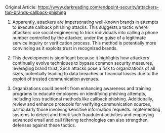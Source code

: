 Original Article: https://www.darkreading.com/endpoint-security/attackers-top-brands-callback-phishing

1) Apparently, attackers are impersonating well-known brands in attempts to execute callback phishing attacks. This suggests a tactic where attackers use social engineering to trick individuals into calling a phone number controlled by the attacker, under the guise of a legitimate service inquiry or verification process. This method is potentially more convincing as it exploits trust in recognized brands.

2) This development is significant because it highlights how attackers continually evolve techniques to bypass common security measures, leveraging brand trust. Such attacks pose a risk to organizations of all sizes, potentially leading to data breaches or financial losses due to the exploit of trusted communication avenues.

3) Organizations could benefit from enhancing awareness and training programs to educate employees on identifying phishing attempts, including less traditional methods like callback phishing. Additionally, review and enhance protocols for verifying communication sources, particularly those involving sensitive information requests. Implementing systems to detect and block such fraudulent activities and employing advanced email and call filtering technologies can also strengthen defenses against these tactics.